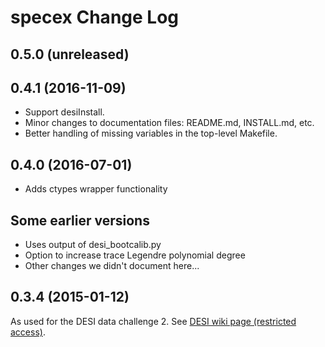 # specex Change Log

## 0.5.0 (unreleased)

## 0.4.1 (2016-11-09)

* Support desiInstall.
* Minor changes to documentation files: README.md, INSTALL.md, etc.
* Better handling of missing variables in the top-level Makefile.

## 0.4.0 (2016-07-01)

* Adds ctypes wrapper functionality

## Some earlier versions

* Uses output of desi_bootcalib.py
* Option to increase trace Legendre polynomial degree
* Other changes we didn't document here...

## 0.3.4 (2015-01-12)

As used for the DESI data challenge 2. See [DESI wiki page (restricted access)](https://desi.lbl.gov/trac/wiki/Pipeline/DataChallenges/2015-01).
